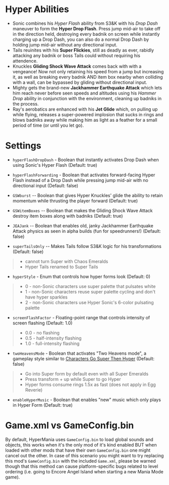 # Hyper Abilities
- Sonic combines his *Hyper Flash* ability from S3&K with his *Drop Dash* maneuver to form the
**Hyper Drop Flash**.  Press jump mid-air to take off in the direction held, destroying every badnik
on screen while instantly charging up a Drop Dash, you can also do a normal Drop Dash by holding jump
mid-air without any directional input.
- Tails reuinites with his **Super Flickies**, still as deadly as ever, rabidly attacking any badnik or boss
Tails could without requiring his attendence.
- Knuckles **Gliding Shock Wave Attack** comes back with with a vengeance!  Now not only retaining
his speed from a jump but increasing it, as well as breaking every badnik AND item box nearby when
colliding with a wall, can be bypassed by gliding without directional input.
- Mighty gets the brand-new **Jackhammer Earthquake Attack** which lets him reach never before seen
speeds and altitudes using his *Hammer Drop* ability in conjunction with the environment, cleaning up
badniks in the process.
- Ray's aerobatics are enhanced with his **Jet Glide** which, on pulling up while flying, releases a
super-powered implosion that sucks in rings and blows badniks away while making him as light as
a feather for a small period of time (or until you let go).

# Settings
- `hyperFlashDropDash` - Boolean that instantly activates Drop Dash when using Sonic's Hyper Flash (Default: true)

- `hyperFlashForwarding` - Boolean that activates forward-facing Hyper Flash instead of a Drop Dash while pressing jump mid-air with no directional input (Default: false)

- `GSWburst` -- Boolean that gives Hyper Knuckles' glide the ability to retain momentum while thrusting the player forward (Default: true)

- `GSWitemBoxes` -- Boolean that makes the Gliding Shock Wave Attack destroy item boxes along with badniks (Default: true)

- `JEAJank` -- Boolean that enables old, janky Jackhammer Earthquake Attack physics as seen in alpha builds (fun for speedrunners!) (Default: false)

- `superTailsOnly` -- Makes Tails follow S3&K logic for his transformations (Default: false)
>- cannot turn Super with Chaos Emeralds
>- Hyper Tails renamed to Super Tails
- `hyperStyle` - Enum that controls how hyper forms look (Default: 0)
>- 0 - non-Sonic characters use super palette that pulsates white
>- 1 - non-Sonic characters reuse super palette cycling and don't have hyper sparkles
>- 2 - non-Sonic characters use Hyper Sonic's 6-color pulsating palette

- `screenFlashFactor` - Floating-point range that controls intensity of screen flashing (Default: 1.0)
>- 0.0 - no flashing
>- 0.5 - half-intensity flashing
>- 1.0 - full-intensity flashing

- `twoHeavensMode` - Boolean that activates "Two Heavens mode", a gameplay style similar to [Characters Go Super Then Hyper](https://sonic3air.boards.net/thread/205/new-update-characters-super-hyper)
(Default: false)
>- Go into Super form by default even with all Super Emeralds
>- Press transform + up while Super to go Hyper
>- Hyper forms consume rings 1.5x as fast (does not apply in Egg Reverie)

- `enableHyperMusic` - Boolean that enables "new" music which only plays in Hyper Form (Default: true)

# Game.xml vs GameConfig.bin
By default, HyperMania uses `GameConfig.bin` to load global sounds and objects, this works when it's the
only mod of it's kind enabled BUT when loaded with other mods that have their own `GameConfig.bin` one
might cancel out the other. In case of this scenario you might want to try replacing this mod's `GameConfig.bin`
with the included `Game.xml`, please be warned though that this method can cause platform-specific bugs related
to level ordering (i.e. going to Encore Angel Island when starting a new Mania Mode game).